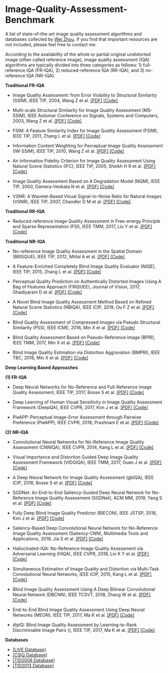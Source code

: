 # Image-Quality-Assessment-Benchmark
A list of state-of-the-art image quality assessment algorithms and databases collected by [Wei Zhou](http://home.ustc.edu.cn/~weichou). If you find that important resources are not included, please feel free to contact me.

According to the availability of the whole or partial original undistorted image (often called reference image), image quality assessment (IQA) algorithms are typically divided into three categories as follows: 1) full-reference IQA (FR-IQA), 2) reduced-reference IQA (RR-IQA), and 3) no-reference IQA (NR-IQA).

**Traditional FR-IQA**
* Image Quality Assessment: from Error Visibility to Structural Similarity (SSIM), IEEE TIP, 2004, Wang Z et al. [[PDF]](https://ece.uwaterloo.ca/~z70wang/publications/ssim.pdf) [[Code]](https://ece.uwaterloo.ca/~z70wang/research/ssim/)

* Multi-scale Structural Similarity for Image Quality Assessment (MS-SSIM), IEEE Asilomar Conference on Signals, Systems and Computers, 2003,  Wang Z et al. [[PDF]](https://ece.uwaterloo.ca/~z70wang/publications/msssim.pdf) [[Code]](https://ece.uwaterloo.ca/~z70wang/research/ssim/)

* FSIM: A Feature Similarity Index for Image Quality Assessment (FSIM), IEEE TIP, 2011,  Zhang L et al. [[PDF]](http://sse.tongji.edu.cn/linzhang/IQA/FSIM/Files/Fsim%20a%20feature%20similarity%20index%20for%20image%20quality%20assessment.pdf) [[Code]](http://sse.tongji.edu.cn/linzhang/IQA/FSIM/FSIM.htm)

* Information Content Weighting for Perceptual Image Quality Assessment (IW-SSIM), IEEE TIP, 2010,  Wang Z et al. [[PDF]](https://ece.uwaterloo.ca/~z70wang/publications/IWSSIM.pdf) [[Code]](https://ece.uwaterloo.ca/~z70wang/research/iwssim/)

* An Information Fidelity Criterion for Image Quality Assessment Using Natural Scene Statistics (IFC), IEEE TIP, 2005, Sheikh H R et al. [[PDF]](https://live.ece.utexas.edu/publications/2004/hrs_ieeetip_2004_infofidel.pdf) [[Code]]()

* Image Quality Assessment Based on A Degradation Model (NQM), IEEE TIP, 2000, Damera-Venkata N et al. [[PDF]]() [[Code]]()

* VSNR: A Wavelet-Based Visual Signal-to-Noise Ratio for Natural Images (VSNR), IEEE TIP, 2007, Chandler D M et al. [[PDF]]() [[Code]]()

**Traditional RR-IQA**
* Reduced-reference Image Quality Assessment in Free-energy Principle and Sparse Representation (FSI), IEEE TMM, 2017, Liu Y et al. [[PDF]]() [[Code]]()

**Traditional NR-IQA**

* No-reference Image Quality Assessment in the Spatial Domain (BRISQUE), IEEE TIP, 2012, Mittal A et al. [[PDF]]() [[Code]]()

* A Feature-Enriched Completely Blind Image Quality Evaluator (NIQE), IEEE TIP, 2015, Zhang L et al. [[PDF]]() [[Code]]()

* Perceptual Quality Prediction on Authentically Distorted Images Using A Bag of Features Approach (FRIQUEE), Journal of Vision, 2017, Ghadiyaram D et al. [[PDF]]() [[Code]]()

* A Novel Blind Image Quality Assessment Method Based on Refined Natural Scene Statistics (NBIQA), IEEE ICIP, 2019, Ou F Z et al. [[PDF]]() [[Code]]()

* Blind Quality Assessment of Compressed Images via Pseudo Structural Similarity (PSS), IEEE ICME, 2016, Min X et al. [[PDF]]() [[Code]]()

* Blind Quality Assessment Based on Pseudo-Reference Image (BPRI), IEEE TMM, 2017, Min X et al. [[PDF]]() [[Code]]()

* Blind Image Quality Estimation via Distortion Aggravation (BMPRI), IEEE TBC, 2018, Min X et al. [[PDF]]() [[Code]]()

**Deep Learning Based Approaches**

**(1) FR-IQA**
*  Deep Neural Networks for No-Reference and Full-Reference Image Quality Assessment, IEEE TIP, 2017, Bosse S et al. [[PDF]]() [[Code]]()

* Deep Learning of Human Visual Sensitivity in Image Quality Assessment Framework (DeepQA), IEEE CVPR, 2017, Kim J et al. [[PDF]]() [[Code]]()

* PieAPP: Perceptual Image-Error Assessment through Pairwise Preference (PieAPP), IEEE CVPR, 2018, Prashnani E et al. [[PDF]](http://openaccess.thecvf.com/content_cvpr_2018/papers/Prashnani_PieAPP_Perceptual_Image-Error_CVPR_2018_paper.pdf) [[Code]](https://github.com/prashnani/PerceptualImageError)

**(2) NR-IQA**
* Convolutional Neural Networks for No-Reference Image Quality Assessment (CNNIQA), IEEE CVPR, 2014, Kang L et al. [[PDF]]() [[Code]]()

* Visual Importance and Distortion Guided Deep Image Quality Assessment Framework (VIDGIQA), IEEE TMM, 2017, Guan J et al. [[PDF]](VIDGIQA) [[Code]]()

* A Deep Neural Network for Image Quality Assessment (gbIQA), IEEE ICIP, 2016, Bosse S et al. [[PDF]]() [[Code]]()

* SGDNet: An End-to-End Saliency-Guided Deep Neural Network for No-Reference Image Quality Assessment (SGDNet), ACM MM, 2019, Yang S et al. [[PDF]]() [[Code]]()

* Fully Deep Blind Image Quality Predictor (BIECON), IEEE JSTSP, 2016, Kim J et al. [[PDF]]() [[Code]]()

* Saliency-Based Deep Convolutional Neural Network for No-Reference Image Quality Assessment (Saliency-CNN), Multimedia Tools and Applications, 2018, Jia S et al. [[PDF]]() [[Code]]()

* Hallucinated-IQA: No-Reference Image Quality Assessment via Adversarial Learning (HIQA), IEEE CVPR, 2018, Lin K Y et al. [[PDF]]() [[Code]]()

* Simultaneous Estimation of Image Quality and Distortion via Multi-Task Convolutional Neural Networks, IEEE ICIP, 2015, Kang L et al. [[PDF]]() [[Code]]()

* Blind Image Quality Assessment Using A Deep Bilinear Convolutional Neural Network (DBCNN), IEEE TCSVT, 2018, Zhang W et al. [[PDF]]() [[Code]]()

* End-to-End Blind Image Quality Assessment Using Deep Neural Networks (MEON), IEEE TIP, 2017, Ma K et al. [[PDF]]() [[Code]]()

* dipIQ: Blind Image Quality Assessment by Learning-to-Rank Discriminable Image Pairs (), IEEE TIP, 2017, Ma K et al. [[PDF]]() [[Code]]()

**Databases**
* [[LIVE Database]](https://live.ece.utexas.edu/research/Quality/subjective.htm)
* [[CSIQ Database]](http://vision.eng.shizuoka.ac.jp/mod/page/view.php?id=23)
* [[TID2008 Database]](http://www.ponomarenko.info/tid2008.htm)
* [[TID2013 Database]](http://www.ponomarenko.info/tid2013.htm)


